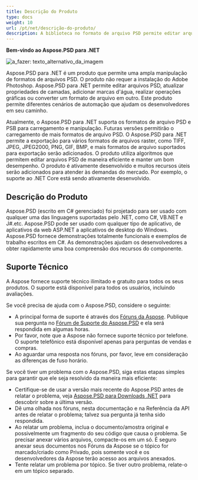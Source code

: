 ```yaml
---
title: Descrição do Produto
type: docs
weight: 10
url: /pt/net/descrição-do-produto/
description: A biblioteca no formato de arquivo PSD permite editar arquivos PSD, atualizar propriedades de camadas, adicionar marcas d'água, realizar operações gráficas ou converter um formato de arquivo em outro. Foi projetada para ser usada com qualquer uma das linguagens suportadas pelo .NET, como C#, VB.NET e J# etc.
---
```


**Bem-vindo ao Aspose.PSD para .NET**

![a_fazer: texto_alternativo_da_imagem](descrição-do-produto_1)

Aspose.PSD para .NET é um produto que permite uma ampla manipulação de formatos de arquivos PSD. O produto não requer a instalação do Adobe Photoshop. Aspose.PSD para .NET permite editar arquivos PSD, atualizar propriedades de camadas, adicionar marcas d'água, realizar operações gráficas ou converter um formato de arquivo em outro. Este produto permite diferentes cenários de automação que ajudam os desenvolvedores em seu caminho.

Atualmente, o Aspose.PSD para .NET suporta os formatos de arquivo PSD e PSB para carregamento e manipulação. Futuras versões permitirão o carregamento de mais formatos de arquivo PSD. O Aspose.PSD para .NET permite a exportação para vários formatos de arquivos raster, como TIFF, JPEG, JPEG2000, PNG, GIF, BMP, e mais formatos de arquivo suportados para exportação serão adicionados. O produto utiliza algoritmos que permitem editar arquivos PSD de maneira eficiente e manter um bom desempenho. O produto é ativamente desenvolvido e muitos recursos úteis serão adicionados para atender às demandas do mercado. Por exemplo, o suporte ao .NET Core está sendo ativamente desenvolvido.

## **Descrição do Produto**
Aspose.PSD (escrito em C# gerenciado) foi projetado para ser usado com qualquer uma das linguagens suportadas pelo .NET, como C#, VB.NET e J#.etc. Aspose.PSD pode ser usado com qualquer tipo de aplicativo, de aplicativos da web ASP.NET a aplicativos de desktop do Windows. Aspose.PSD fornece demonstrações totalmente funcionais e exemplos de trabalho escritos em C#. As demonstrações ajudam os desenvolvedores a obter rapidamente uma boa compreensão dos recursos do componente.

## **Suporte Técnico**
A Aspose fornece suporte técnico ilimitado e gratuito para todos os seus produtos. O suporte está disponível para todos os usuários, incluindo avaliações.

Se você precisa de ajuda com o Aspose.PSD, considere o seguinte:

- A principal forma de suporte é através dos [Fóruns da Aspose](https://forum.aspose.com/). Publique sua pergunta no [Fórum de Suporte do Aspose.PSD](https://forum.aspose.com/c/psd) e ela será respondida em algumas horas.
- Por favor, note que a Aspose não fornece suporte técnico por telefone. O suporte telefônico está disponível apenas para perguntas de vendas e compras.
- Ao aguardar uma resposta nos fóruns, por favor, leve em consideração as diferenças de fuso horário.

Se você tiver um problema com o Aspose.PSD, siga estas etapas simples para garantir que ele seja resolvido da maneira mais eficiente:

- Certifique-se de usar a versão mais recente do Aspose.PSD antes de relatar o problema, veja [Aspose.PSD para Downloads .NET](https://www.nuget.org/packages/Aspose.PSD/) para descobrir sobre a última versão.
- Dê uma olhada nos fóruns, nesta documentação e na Referência da API antes de relatar o problema; talvez sua pergunta já tenha sido respondida.
- Ao relatar um problema, inclua o documento/amostra original e possivelmente um fragmento do seu código que causa o problema. Se precisar anexar vários arquivos, compacte-os em um só. É seguro anexar seus documentos nos Fóruns da Aspose se o tópico for marcado/criado como Privado, pois somente você e os desenvolvedores da Aspose terão acesso aos arquivos anexados.
- Tente relatar um problema por tópico. Se tiver outro problema, relate-o em um tópico separado.
